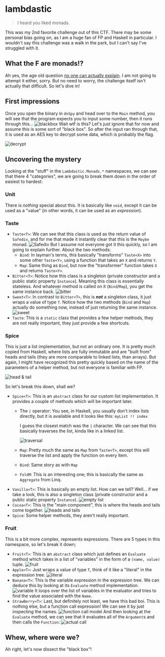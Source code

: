 # lambdastic

> I heard you liked monads.

This was my 2nd favorite challenge out of this CTF. There may be some personal bias going on, as I am a huge fan of FP and Haskell in particular. I wouldn't say this challenge was a walk in the park, but I can't say I've struggled with it.

## What the F are monads!?

Ah yes, the age old question [no one can actually explain](https://byorgey.wordpress.com/2009/01/12/abstraction-intuition-and-the-monad-tutorial-fallacy/). I am not going to attempt it either, sorry. But no need to worry, the challenge itself isn't actually that difficult. So let's dive in!

## First impressions

Once you open the binary in `dnSpy` and head over to the `Main` method, you will see that the program expects you to input some number, then it runs through this... ![blackbox](blackbox.png) Wait wtf is this? Let's just ignore that for now and assume this is some sort of "black box". So after the input ran through that, it is used as an AES key to decrypt some data, which is probably the flag.

![decrypt](decrypt.png)

## Uncovering the mystery

Looking at the "stuff" in the `Lambdastic.Monads.*` namespaces, we can see that there 4 "categories", we are going to break them down in the order of easiest to hardest:

### Unit

There is *nothing* special about this. It is basically like `void`, except it can be used as a "value" (in other words, it can be used as an *expression*).

### Taste

- `Taste<T>`: We can see that this class is used as the return value of `Safediv`, and for me that made it instantly clear that this is the `Maybe` monad. ![Safediv](safediv.png) But I assume not everyone got it this quickly, so I am going to explain further. About the two methods:
  - `Bind`: In layman's terms, this basically "transforms" `Taste<X>` into some other `Taste<Y>`, using a function that takes an `X` and returns `Y`.
  - `Map`: Same thing as `Bind`, but now the "transformer" function takes `X` and returns `Taste<Y>`.
- `Bitter<T>`: Notice how this class is a singleton (private constructor and a public static property `Instance`). Meaning this class is essentially stateless. And whatever method is called on it (`Bind`/`Map`), you get the same instance back. ![bitter](bitter.png)
- `Sweet<T>`: In contrast to `Bitter<T>`, this is ***not*** a singleton class, it just wraps a value of type `T`. Notice how the two methods (`Bind` and `Map`) actually do something now, instead of just returning the same instance. ![sweet](sweet.png)
- `Taste`: This is a `static` class that provides a few helper methods, they are not really important, they just provide a few shortcuts.

### Spice

This is just a list implementation, but not an ordinary one. It is pretty much copied from Haskell, where lists are fully immutable and are "built from" heads and tails (they are more comparable to linked lists, than arrays). But again, I might have recognized this pretty quickly based on the name of the parameters of a helper method, but not everyone is familiar with FP.

![head & tail](headtail.png)

So let's break this down, shall we?

- `Spice<T>`: This is an `abstract` class for our custom list implementation. It provides a couple of methods which will be important later.
  - The `|` operator: You see, in Haskell, you usually don't index lists directly, but it is available and it looks like this: `myList !! index`

    I guess the closest match was the `|` character. We can see that this basically traverses the list, kinda like in a linked list.

    ![traversal](traversal.png)

  - `Map`: Pretty much the same as `Map` from `Taste<T>`, except this will traverse the list and apply the function on every item.
  - `Bind`: Same story as with `Map`
  - `FoldM`: This is an interesting one; this is basically the same as `Aggregate` from Linq.
- `Vanilla<T>`: This is basically an empty list. How can we tell? Well... if we take a look, this is also a singleton class (private constructor and a public static property `Instance`). ![empty list](emptylist.png)
- `Cocoa<T>`: This is the "main component", this is where the heads and tails come together. ![heads and tails](headandtail.png)
- `Spice`: Some helper methods, they aren't really important.

### Fruit

This is a bit more complex, represents expressions. There are 5 types in this namespace, so let's break it down;

- `Fruit<T>`: This is an `abstract` class which just defines an `Evaluate` method which takes in a list of "variables" in the form of a `(name, value)` tuple. ![fruit](evaluate.png)
- `Apple<T>`: Just wraps a value of type `T`, think of it like a "literal" in the expression tree. ![literal](leaf.png)
- `Banana<T>`: This is the variable expression in the expression tree. We can deduce this by looking at its `Evaluate` method implementation. ![variable](variable.png) It loops over the list of variables in the evaluator and tries to find the value associated with the `Name`.
- `StrawBerry<T>`: Last, but definitely not least, we have this bad boi. This is nothing else, but a function call expression! We can see it by just inspecting the names. ![function call model](function1.png) And then looking at the `Evaluate` method, we can see that it evaluates all of the `Argument`s and then calls the `Function`: ![actual call](function2.png)

## Whew, where were we?

Ah right, let's now dissect the "black box"!
